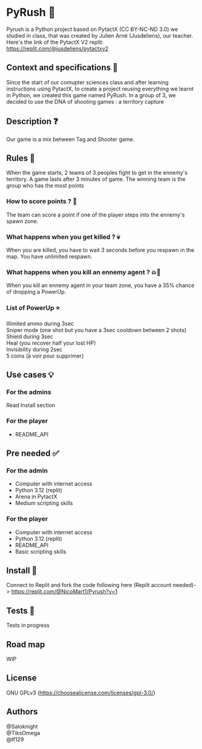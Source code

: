 # PyRush 🔫
Pyrush is a Python project based on PytactX (CC BY-NC-ND 3.0) we studied in class, that was created by Julien Arné (Jusdeliens), our teacher.
Here's the link of the PytactX V2 replit: https://replit.com/@jusdeliens/pytactxv2
## Context and specifications 📓
Since the start of our comupter sciences class and after learning instructions using PytactX, to create a project reusing everything we learnt in Python, we created this game named PyRush.
In a group of 3, we decided to use the DNA of shooting games : a territory capture
## Description ❓
Our game is a mix between Tag and Shooter game. 
## Rules 📜
When the game starts, 2 teams of 3 peoples fight to get in the ennemy's territory. A game lasts after 3 minutes of game. The winning team is the group who has the most points
### How to score points ? 🎯
The team can score a point if one of the player steps into the ennemy's spawn zone.
### What happens when you get killed ? 💀
When you are killed, you have to wait 3 seconds before you respawn in the map. You have unlimited respawn.
### What happens when you kill an ennemy agent ? 💥🔫
When you kill an ennemy agent in your team zone, you have a 35% chance of dropping a PowerUp.
### List of PowerUp ⭐
Illimited ammo during 3sec  
Sniper mode (one shot but you have a 3sec cooldown between 2 shots)  
Shield during 3sec  
Heal (you recover half your lost HP)  
Invisibility during 2sec  
5 coins (à voir pour supprimer)
## Use cases 💡
### For the admins
Read Install section
### For the player
- README_API
## Pre needed ✅
### For the admin
- Computer with internet access
- Python 3.12 (replit)
- Arena in PytactX
- Medium scripting skills
### For the player
- Computer with internet access
- Python 3.12 (replit)
- README_API
- Basic scripting skills
## Install 🔧
Connect to Replit and fork the code following here (Replit account needed)-> https://replit.com/@NicoMart1/Pyrush?v=1
## Tests 🧪
Tests in progress
## Road map
WIP
## License
GNU GPLv3 (https://choosealicense.com/licenses/gpl-3.0/)
## Authors 
@Saloknight  
@TiksOmega  
@tf129
